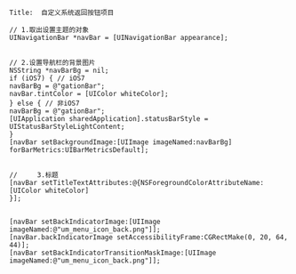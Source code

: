 
    Title:  自定义系统返回按钮项目
    
    // 1.取出设置主题的对象
    UINavigationBar *navBar = [UINavigationBar appearance];


    // 2.设置导航栏的背景图片
    NSString *navBarBg = nil;
    if (iOS7) { // iOS7
    navBarBg = @"gationBar";
    navBar.tintColor = [UIColor whiteColor];
    } else { // 非iOS7
    navBarBg = @"gationBar";
    [UIApplication sharedApplication].statusBarStyle = UIStatusBarStyleLightContent;
    }
    [navBar setBackgroundImage:[UIImage imageNamed:navBarBg] forBarMetrics:UIBarMetricsDefault];


    //     3.标题
    [navBar setTitleTextAttributes:@{NSForegroundColorAttributeName:[UIColor whiteColor]
    }];


    [navBar setBackIndicatorImage:[UIImage imageNamed:@"um_menu_icon_back.png"]];
    [navBar.backIndicatorImage setAccessibilityFrame:CGRectMake(0, 20, 64, 44)];
    [navBar setBackIndicatorTransitionMaskImage:[UIImage imageNamed:@"um_menu_icon_back.png"]];

